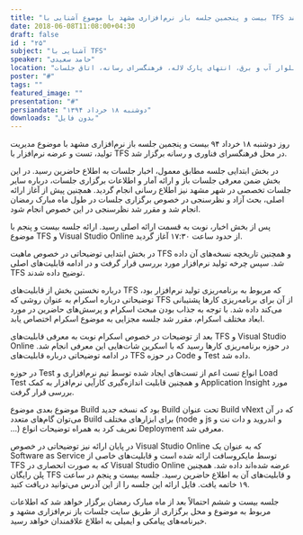 ```yaml
---
title: "بیست و پنجمین جلسه باز نرم‌افزاری مشهد با موضوع آشنایی با TFS برگزار شد"
date: 2018-06-08T11:08:00+04:30
draft: false
id : "۲۵"
subject: "آشنایی با TFS"
speaker: "حامد سعیدی"
location: "بلوار آب و برق، انتهای پارک لاله، فرهنگسرای رسانه، اتاق جلسات"
poster: "#"
tags: ""
featured_image: ""
presentation: "#"
persiandate: "دوشنبه ۱۸ خرداد ۱۳۹۴"
downloads: "بدون فایل"
---
```


روز دوشنبه ۱۸ خرداد ۹۴ بیست و پنجمین جلسه باز نرم‌افزاری مشهد با موضوع مدیریت تولید، تست و عرضه نرم‌افزار با TFS در محل فرهنگسرای فناوری و رسانه برگزار شد.

در بخش ابتدایی جلسه مطابق معمول، اخبار جلسات به اطلاع حاضرین رسید. در این بخش ضمن معرفی جلسات باز و ارائه آمار و اطلاعات برگزاری جلسات، درباره سایر جلسات تخصصی در شهر مشهد نیز اطلاع رسانی انجام گردید. همچنین پیش از آغاز ارائه اصلی، بحث آزاد و نظرسنجی در خصوص برگزاری جلسات در طول ماه مبارک رمضان انجام شد و مقرر شد نظرسنجی در این خصوص انجام شود.

پس از بخش اخبار، نوبت به قسمت ارائه اصلی رسید. ارائه جلسه بیست و پنجم با موضوع TFS و Visual Studio Online از حدود ساعت ۱۷:۳۰ آغاز گردید.

در بخش ابتدایی توضیحاتی در خصوص ماهیت TFS و همچنین تاریخچه نسخه‌های آن داده شد. سپس چرخه تولید نرم‌افزار مورد بررسی قرار گرفت و در ادامه قابلیت‌های اصلی TFS توضیح داده شدند.

درباره نخستین بخش از قابلیت‌‌های TFS که مربوط به برنامه‌ریزی تولید نرم‌افزار بود، توضیحاتی درباره اسکرام به عنوان روشی که TFS از آن برای برنامه‌ریزی کارها پشتیبانی می‌کند داده شد. با توجه به جذاب بودن مبحث اسکرام و پرسش‌های حاضرین در مورد ابعاد مختلف اسکرام، مقرر شد جلسه مجزایی به موضوع اسکرام اختصاص یابد.

بعد از توضیحات در خصوص اسکرام نوبت به معرفی قابلیت‌های TFS و Visual Studio Online در حوزه برنامه‌ریزی کارها رسید که با اسکرین شات‌هایی این معرفی انجام شد. در ادامه توضیحاتی درباره قابلیت‌های TFS در حوزه Code و Test‌ داده شد.

در حوزه Test انواع تست اعم از تست‌های ایجاد شده توسط تیم نرم‌افزاری و Load Test و همچنین قابلیت اندازه‌گیری کارآیی نرم‌افزار به کمک Application Insight مورد بررسی قرار گرفت.

موضوع بعدی موضوع Build‌ بود که نسخه جدید Build تحت عنوان Build vNext که در آن می‌توان گام‌های متعدد Build برای ابزارهای مختلف (node و js و اندروید و دات نت و ...) تعریف کرد به همراه توضیحات انواع Deployment معرفی شد.

در پایان ارائه نیز توضیحاتی در خصوص Visual Studio Online که به عنوان یک Software as Service توسط مایکروسافت ارائه شده است و قابلیت‌های خاصی از TFS که به صورت انحصاری در Visual Studio Online‌ عرضه شده‌اند داده شد. همچنین پلن رایگان TFS و قابلیت‌های آن به اطلاع حاضرین رسید. جلسه بیست و پنجم در ساعت ۱۹ خاتمه یافت. فایل ارائه این جلسه را از این آدرس می‌توانید دریافت کنید.

جلسه بیست و ششم احتمالاً بعد از ماه مبارک رمضان برگزار خواهد شد که اطلاعات مربوط به موضوع و محل برگزاری از طریق سایت جلسات باز نرم‌افزاری مشهد و خبرنامه‌های پیامکی و ایمیلی به اطلاع علاقمندان خواهد رسید.